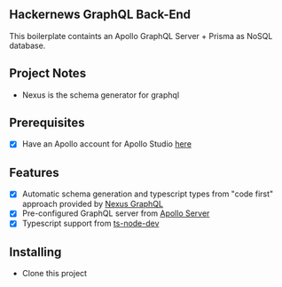## Hackernews GraphQL Back-End
 This boilerplate containts an Apollo GraphQL Server + Prisma as NoSQL database. 

## Project Notes
- Nexus is the schema generator for graphql

## Prerequisites

- [x] Have an Apollo account for Apollo Studio [here](https://studio.apollographql.com/)

## Features

- [x] Automatic schema generation and typescript types from "code first" approach provided by [Nexus GraphQL](https://www.npmjs.com/package/nexus)
- [x] Pre-configured GraphQL server from [Apollo Server](https://www.npmjs.com/package/apollo-server)
- [x] Typescript support from [ts-node-dev](https://www.npmjs.com/package/ts-node-dev)

## Installing

- Clone this project